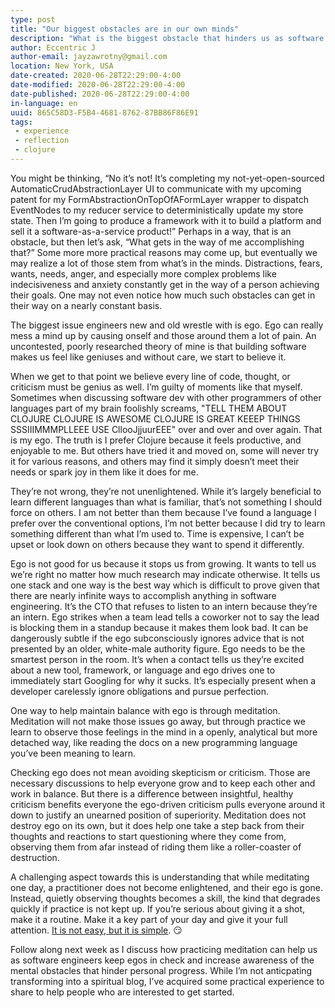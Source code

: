 ```yaml
---
type: post
title: "Our biggest obstacles are in our own minds"
description: "What is the biggest obstacle that hinders us as software engineers? It may be exactly what we imagine."
author: Eccentric J
author-email: jayzawrotny@gmail.com
location: New York, USA
date-created: 2020-06-28T22:29:00-4:00
date-modified: 2020-06-28T22:29:00-4:00
date-published: 2020-06-28T22:29:00-4:00
in-language: en
uuid: 865C58D3-F5B4-4681-8762-87BB86F86E91
tags:
 - experience
 - reflection
 - clojure
---
```


You might be thinking, &ldquo;No it&rsquo;s not! It&rsquo;s completing my not-yet-open-sourced AutomaticCrudAbstractionLayer UI to communicate with my upcoming patent for my FormAbstractionOnTopOfAFormLayer wrapper to dispatch EventNodes to my reducer service to deterministically update my store state. Then I&rsquo;m going to produce a framework with it to build a platform and sell it a software-as-a-service product!&rdquo; Perhaps in a way, that is an obstacle, but then let&rsquo;s ask, &ldquo;What gets in the way of me accomplishing that?&rdquo; Some more more practical reasons may come up, but eventually we may realize a lot of those stem from what&rsquo;s in the minds. Distractions, fears, wants, needs, anger, and especially more complex problems like indecisiveness and anxiety constantly get in the way of a person achieving their goals. One may not even notice how much such obstacles can get in their way on a nearly constant basis.

The biggest issue engineers new and old wrestle with is ego. Ego can really mess a mind up by causing onself and those around them a lot of pain. An uncontested, poorly researched theory of mine is that building software makes us feel like geniuses and without care, we start to believe it.

When we get to that point we believe every line of code, thought, or criticism must be genius as well. I&rsquo;m guilty of moments like that myself. Sometimes when discussing software dev with other programmers of other languages part of my brain foolishly screams, "TELL THEM ABOUT CLOJURE CLOJURE IS AWESOME CLOJURE IS GREAT KEEEP THINGS SSSIIIMMMPLLEEE USE CllooJjjuurEEE" over and over and over again. That is my ego. The truth is I prefer Clojure because it feels productive, and enjoyable to me. But others have tried it and moved on, some will never try it for various reasons, and others may find it simply doesn&rsquo;t meet their needs or spark joy in them like it does for me.

They&rsquo;re not wrong, they&rsquo;re not unenlightened. While it&rsquo;s largely beneficial to learn different languages than what is familiar, that&rsquo;s not something I should force on others. I am not better than them because I&rsquo;ve found a language I prefer over the conventional options, I&rsquo;m not better because I did try to learn something different than what I&rsquo;m used to. Time is expensive, I can&rsquo;t be upset or look down on others because they want to spend it differently.

Ego is not good for us because it stops us from growing. It wants to tell us we&rsquo;re right no matter how much research may indicate otherwise. It tells us one stack and one way is the best way which is difficult to prove given that there are nearly infinite ways to accomplish anything in software engineering. It&rsquo;s the CTO that refuses to listen to an intern because they&rsquo;re an intern. Ego strikes when a team lead tells a coworker not to say the lead is blocking them in a standup because it makes them look bad. It can be dangerously subtle if the ego subconsciously ignores advice that is not presented by an older, white-male authority figure. Ego needs to be the smartest person in the room. It&rsquo;s when a contact tells us they&rsquo;re excited about a new tool, framework, or language and ego drives one to immediately start Googling for why it sucks. It&rsquo;s especially present when a developer carelessly ignore obligations and pursue perfection.

One way to help maintain balance with ego is through meditation. Meditation will not make those issues go away, but through practice we learn to observe those feelings in the mind in a openly, analytical but more detached way, like reading the docs on a new programming language you&rsquo;ve been meaning to learn.

Checking ego does not mean avoiding skepticism or criticism. Those are necessary discussions to help everyone grow and to keep each other and work in balance. But there is a difference between insightful, healthy criticism benefits everyone the ego-driven criticism pulls everyone around it down to justify an unearned position of superiority. Meditation does not destroy ego on its own, but it does help one take a step back from their thoughts and reactions to start questioning where they come from, observing them from afar instead of riding them like a roller-coaster of destruction.

A challenging aspect towards this is understanding that while meditating one day, a practitioner does not become enlightened, and their ego is gone. Instead, quietly observing thoughts becomes a skill, the kind that degrades quickly if practice is not kept up. If you&rsquo;re serious about giving it a shot, make it a routine. Make it a key part of your day and give it your full attention. [It is not easy, but it is simple](https://youtu.be/oytL881p-nQ). 😏

Follow along next week as I discuss how practicing meditation can help us as software engineers keep egos in check and increase awareness of the mental obstacles that hinder personal progress. While I&rsquo;m not anticpating transforming into a spiritual blog, I&rsquo;ve acquired some practical experience to share to help people who are interested to get started.
